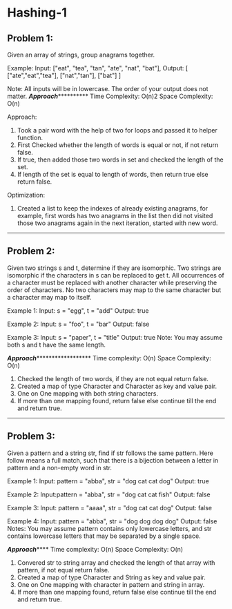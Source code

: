 # Hashing-1

## Problem 1:
Given an array of strings, group anagrams together.

Example:
Input: ["eat", "tea", "tan", "ate", "nat", "bat"],
Output:
[
  ["ate","eat","tea"],
  ["nat","tan"],
  ["bat"]
]

Note:
All inputs will be in lowercase.
The order of your output does not matter.
***********************Approach*********************************
Time Complexity: O(n)2
Space Complexity: O(n)

Approach:
1. Took a pair word with the help of two for loops and passed it to helper function.
2. First Checked whether the length of words is equal or not, if not return false.
2. If true, then added those two words in set and checked the length of the set.
3. If length of the set is equal to length of words, then return true else return false.

Optimization:
1. Created a list to keep the indexes of already existing anagrams, for example, first words has two anagrams in the list then did not visited those two anagrams again in the next iteration, started with new word.

******************************************************************************************************
## Problem 2:
Given two strings s and t, determine if they are isomorphic.
Two strings are isomorphic if the characters in s can be replaced to get t.
All occurrences of a character must be replaced with another character while preserving the order of characters. No two characters may map to the same character but a character may map to itself.

Example 1:
Input: s = "egg", t = "add"
Output: true

Example 2:
Input: s = "foo", t = "bar"
Output: false

Example 3:
Input: s = "paper", t = "title"
Output: true
Note:
You may assume both s and t have the same length.

*********************************Approach***************************************************
Time complexity: O(n)
Space Complexity: O(n)

1. Checked the length of two words, if they are not equal return false.
2. Created a map of type Character and Character as key and value pair.
3. One on One mapping with both string characters.
4. If more than one mapping found, return false else continue till the end and return true. 
********************************************************************************************

## Problem 3:
Given a pattern and a string str, find if str follows the same pattern.
Here follow means a full match, such that there is a bijection between a letter in pattern and a non-empty word in str.

Example 1:
Input: pattern = "abba", str = "dog cat cat dog"
Output: true

Example 2:
Input:pattern = "abba", str = "dog cat cat fish"
Output: false

Example 3:
Input: pattern = "aaaa", str = "dog cat cat dog"
Output: false

Example 4:
Input: pattern = "abba", str = "dog dog dog dog"
Output: false
Notes:
You may assume pattern contains only lowercase letters, and str contains lowercase letters that may be separated by a single space.

*******************************************Approach***********************************************
Time complexity: O(n)
Space Complexity: O(n)

1. Convered str to string array and checked the length of that array with pattern, if not equal return false.
2. Created a map of type Character and String as key and value pair.
3. One on One mapping with character in pattern and string in array.
4. If more than one mapping found, return false else continue till the end and return true. 


